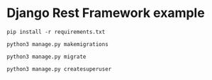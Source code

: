 # Django Rest Framework example

```
pip install -r requirements.txt
```
```
python3 manage.py makemigrations 
```

``` 
python3 manage.py migrate 
```
``` 
python3 manage.py createsuperuser
```
 
 
